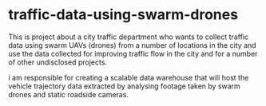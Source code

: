 # traffic-data-using-swarm-drones
This is project about a city traffic department who wants to collect traffic data using swarm UAVs (drones) from a number of locations in the city 
and use the data collected for improving traffic flow in the city and for a number of other undisclosed projects. 

i am responsible for creating a scalable data warehouse that will host the vehicle trajectory data extracted by analysing footage taken by swarm drones and static roadside cameras. 
